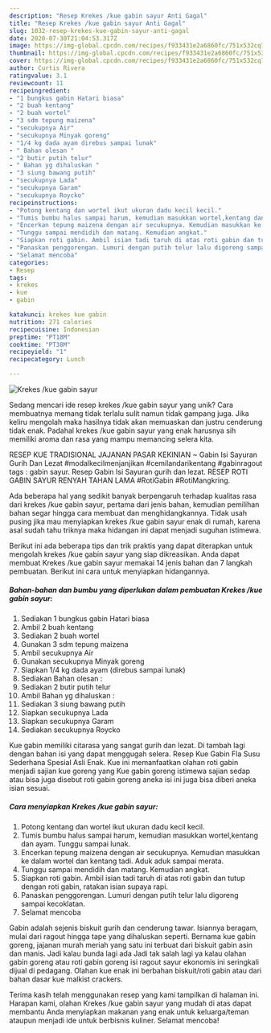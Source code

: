 ```yaml
---
description: "Resep Krekes /kue gabin sayur Anti Gagal"
title: "Resep Krekes /kue gabin sayur Anti Gagal"
slug: 1032-resep-krekes-kue-gabin-sayur-anti-gagal
date: 2020-07-30T21:04:53.317Z
image: https://img-global.cpcdn.com/recipes/f933431e2a6860fc/751x532cq70/krekes-kue-gabin-sayur-foto-resep-utama.jpg
thumbnail: https://img-global.cpcdn.com/recipes/f933431e2a6860fc/751x532cq70/krekes-kue-gabin-sayur-foto-resep-utama.jpg
cover: https://img-global.cpcdn.com/recipes/f933431e2a6860fc/751x532cq70/krekes-kue-gabin-sayur-foto-resep-utama.jpg
author: Curtis Rivera
ratingvalue: 3.1
reviewcount: 11
recipeingredient:
- "1 bungkus gabin Hatari biasa"
- "2 buah kentang"
- "2 buah wortel"
- "3 sdm tepung maizena"
- "secukupnya Air"
- "secukupnya Minyak goreng"
- "1/4 kg dada ayam direbus sampai lunak"
- " Bahan olesan "
- "2 butir putih telur"
- " Bahan yg dihaluskan "
- "3 siung bawang putih"
- "secukupnya Lada"
- "secukupnya Garam"
- "secukupnya Roycko"
recipeinstructions:
- "Potong kentang dan wortel ikut ukuran dadu kecil kecil."
- "Tumis bumbu halus sampai harum, kemudian masukkan wortel,kentang dan ayam. Tunggu sampai lunak."
- "Encerkan tepung maizena dengan air secukupnya. Kemudian masukkan ke dalam wortel dan kentang tadi. Aduk aduk sampai merata."
- "Tunggu sampai mendidih dan matang. Kemudian angkat."
- "Siapkan roti gabin. Ambil isian tadi taruh di atas roti gabin dan tutup dengan roti gabin, ratakan isian supaya rapi."
- "Panaskan penggorengan. Lumuri dengan putih telur lalu digoreng sampai kecoklatan."
- "Selamat mencoba"
categories:
- Resep
tags:
- krekes
- kue
- gabin

katakunci: krekes kue gabin 
nutrition: 271 calories
recipecuisine: Indonesian
preptime: "PT18M"
cooktime: "PT38M"
recipeyield: "1"
recipecategory: Lunch

---
```



![Krekes /kue gabin sayur](https://img-global.cpcdn.com/recipes/f933431e2a6860fc/751x532cq70/krekes-kue-gabin-sayur-foto-resep-utama.jpg)

Sedang mencari ide resep krekes /kue gabin sayur yang unik? Cara membuatnya memang tidak terlalu sulit namun tidak gampang juga. Jika keliru mengolah maka hasilnya tidak akan memuaskan dan justru cenderung tidak enak. Padahal krekes /kue gabin sayur yang enak harusnya sih memiliki aroma dan rasa yang mampu memancing selera kita.

RESEP KUE TRADISIONAL JAJANAN PASAR KEKINIAN ~ Gabin Isi Sayuran Gurih Dan Lezat #modalkecilmenjanjikan #cemilandarikentang #gabinragout tags : gabin sayur. Resep Gabin Isi Sayuran gurih dan lezat. RESEP ROTI GABIN SAYUR RENYAH TAHAN LAMA #RotiGabin #RotiMangkring.

Ada beberapa hal yang sedikit banyak berpengaruh terhadap kualitas rasa dari krekes /kue gabin sayur, pertama dari jenis bahan, kemudian pemilihan bahan segar hingga cara membuat dan menghidangkannya. Tidak usah pusing jika mau menyiapkan krekes /kue gabin sayur enak di rumah, karena asal sudah tahu triknya maka hidangan ini dapat menjadi suguhan istimewa.


Berikut ini ada beberapa tips dan trik praktis yang dapat diterapkan untuk mengolah krekes /kue gabin sayur yang siap dikreasikan. Anda dapat membuat Krekes /kue gabin sayur memakai 14 jenis bahan dan 7 langkah pembuatan. Berikut ini cara untuk menyiapkan hidangannya.

<!--inarticleads1-->

##### Bahan-bahan dan bumbu yang diperlukan dalam pembuatan Krekes /kue gabin sayur:

1. Sediakan 1 bungkus gabin Hatari biasa
1. Ambil 2 buah kentang
1. Sediakan 2 buah wortel
1. Gunakan 3 sdm tepung maizena
1. Ambil secukupnya Air
1. Gunakan secukupnya Minyak goreng
1. Siapkan 1/4 kg dada ayam (direbus sampai lunak)
1. Sediakan  Bahan olesan :
1. Sediakan 2 butir putih telur
1. Ambil  Bahan yg dihaluskan :
1. Sediakan 3 siung bawang putih
1. Siapkan secukupnya Lada
1. Siapkan secukupnya Garam
1. Sediakan secukupnya Roycko


Kue gabin memiliki citarasa yang sangat gurih dan lezat. Di tambah lagi dengan bahan isi yang dapat menggugah selera. Resep Kue Gabin Fla Susu Sederhana Spesial Asli Enak. Kue ini memanfaatkan olahan roti gabin menjadi sajian kue goreng yang Kue gabin goreng istimewa sajian sedap atau bisa juga disebut roti gabin goreng aneka isi ini juga bisa diberi aneka isian sesuai. 

<!--inarticleads2-->

##### Cara menyiapkan Krekes /kue gabin sayur:

1. Potong kentang dan wortel ikut ukuran dadu kecil kecil.
1. Tumis bumbu halus sampai harum, kemudian masukkan wortel,kentang dan ayam. Tunggu sampai lunak.
1. Encerkan tepung maizena dengan air secukupnya. Kemudian masukkan ke dalam wortel dan kentang tadi. Aduk aduk sampai merata.
1. Tunggu sampai mendidih dan matang. Kemudian angkat.
1. Siapkan roti gabin. Ambil isian tadi taruh di atas roti gabin dan tutup dengan roti gabin, ratakan isian supaya rapi.
1. Panaskan penggorengan. Lumuri dengan putih telur lalu digoreng sampai kecoklatan.
1. Selamat mencoba


Gabin adalah sejenis biskuit gurih dan cenderung tawar. Isiannya beragam, mulai dari ragout hingga tape yang dihaluskan seperti. Bernama kue gabin goreng, jajanan murah meriah yang satu ini terbuat dari biskuit gabin asin dan manis. Jadi kalau bunda lagi ada Jadi tak salah lagi ya kalau olahan gabin goreng atau roti gabin goreng isi ragout sayur ekonomis ini seringkali dijual di pedagang. Olahan kue enak ini berbahan biskuit/roti gabin atau dari bahan dasar kue malkist crackers. 

Terima kasih telah menggunakan resep yang kami tampilkan di halaman ini. Harapan kami, olahan Krekes /kue gabin sayur yang mudah di atas dapat membantu Anda menyiapkan makanan yang enak untuk keluarga/teman ataupun menjadi ide untuk berbisnis kuliner. Selamat mencoba!
